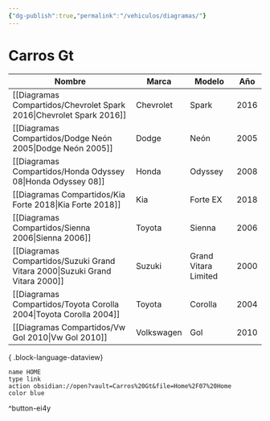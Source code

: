 ```yaml
---
{"dg-publish":true,"permalink":"/vehiculos/diagramas/"}
---
```




# Carros Gt



| Nombre                                                                          | Marca      | Modelo               | Año  |
| ------------------------------------------------------------------------------- | ---------- | -------------------- | ---- |
| [[Diagramas Compartidos/Chevrolet Spark 2016\|Chevrolet Spark 2016]]         | Chevrolet  | Spark                | 2016 |
| [[Diagramas Compartidos/Dodge Neón 2005\|Dodge Neón 2005]]                   | Dodge      | Neón                 | 2005 |
| [[Diagramas Compartidos/Honda Odyssey 08\|Honda Odyssey 08]]                 | Honda      | Odyssey              | 2008 |
| [[Diagramas Compartidos/Kia Forte 2018\|Kia Forte 2018]]                     | Kia        | Forte EX             | 2018 |
| [[Diagramas Compartidos/Sienna 2006\|Sienna 2006]]                           | Toyota     | Sienna               | 2006 |
| [[Diagramas Compartidos/Suzuki Grand Vitara 2000\|Suzuki Grand Vitara 2000]] | Suzuki     | Grand Vitara Limited | 2000 |
| [[Diagramas Compartidos/Toyota Corolla 2004\|Toyota Corolla 2004]]           | Toyota     | Corolla              | 2004 |
| [[Diagramas Compartidos/Vw Gol 2010\|Vw Gol 2010]]                           | Volkswagen | Gol                  | 2010 |

{ .block-language-dataview}

```button
name HOME
type link
action obsidian://open?vault=Carros%20Gt&file=Home%2F07%20Home
color blue
```
^button-ei4y